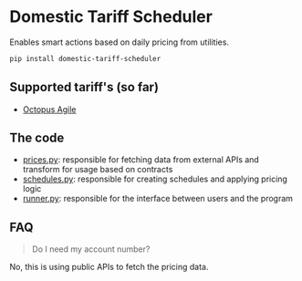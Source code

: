 # Domestic Tariff Scheduler

Enables smart actions based on daily pricing from utilities.

```sh
pip install domestic-tariff-scheduler
```

## Supported tariff's (so far)

- [Octopus Agile](https://octopus.energy/smart/agile/)

## The code

- [prices.py](./prices.py): responsible for fetching data from external APIs and transform for usage based on contracts
- [schedules.py](./schedules.py): responsible for creating schedules and applying pricing logic
- [runner.py](./runner.py): responsible for the interface between users and the program

## FAQ

> Do I need my account number?

No, this is using public APIs to fetch the pricing data.
